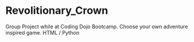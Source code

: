 # Revolitionary_Crown
Group Project while at Coding Dojo Bootcamp. Choose your own adventure inspired game. HTML / Python
